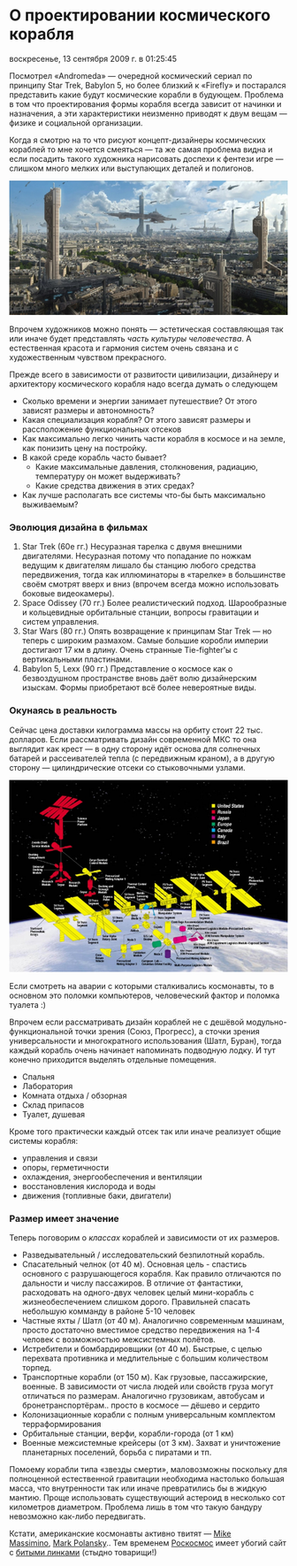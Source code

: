 # О проектировании космического корабля
воскресенье, 13 сентября 2009 г. в 01:25:45

Посмотрел «Andromeda» — очередной космический сериал по принципу Star Trek, Babylon 5, но более близкий к «Firefly» и постарался представить какие будут космические корабли в будующем. Проблема в том что проектирования формы корабля всегда зависит от начинки и назначения, а эти характеристики неизменно приводят к двум вещам — физике и социальной организации.

Когда я смотрю на то что рисуют концепт-дизайнеры космических кораблей то мне хочется смеяться — та же самая проблема видна и если посадить такого художника нарисовать доспехи к фентези игре — слишком много мелких или выступающих деталей и полигонов.

<!-- truncate -->

![](../gaming/img/kensart_01.jpg)

Впрочем художников можно понять — эстетическая составляющая так или иначе будет представлять _часть культуры человечества_. А естественная красота и гармония систем очень связана и с художественным чувством прекрасного.

Прежде всего в зависимости от развитости цивилизации, дизайнеру и архитектору космического корабля надо всегда думать о следующем

- Сколько времени и энергии занимает путешествие? От этого зависят размеры и автономность?
- Какая специализация корабля? От этого зависят размеры и рассположение функциональных отсеков
- Как максимально легко чинить части корабля в космосе и на земле, как понизить цену на постройку.
- В какой среде корабль часто бывает?
    - Какие максимальные давления, столкновения, радиацию, температуру он может выдерживать?
    - Какие средства движения в этих средах?
- Как лучше располагать все системы что-бы быть максимально выживаемым?

### Эволюция дизайна в фильмах

1. Star Trek (60е гг.) Несуразная тарелка с двумя внешними двигателями. Несуразная потому что попадание по ножкам ведущим к двигателям лишало бы станцию любого средства передвижения, тогда как иллюминаторы в «тарелке» в большинстве своём смотрят вверх и вниз (впрочем всегда можно использовать боковые видеокамеры).
2. Space Odissey (70 гг.) Более реалистический подход. Шарообразные и кольцевидные орбитальные станции, вопросы гравитации и систем управления.
3. Star Wars (80 гг.) Опять возвращение к принципам Star Trek — но теперь с широким размахом. Самые большие коробли империи достигают 17 км в длину. Очень странные Tie-fighter'ы с вертикальными пластинами.
4. Babylon 5, Lexx (90 гг.) Представление о космосе как о безвоздушном пространстве вновь даёт волю дизайнерским изыскам. Формы приобретают всё более невероятные виды.

### Окунаясь в реальность

Сейчас цена доставки килограмма массы на орбиту стоит 22 тыс. долларов. Если рассматривать дизайн современной МКС то она выглядит как крест — в одну сторону идёт основа для солнечных батарей и рассеивателей тепла (с передвижным краном), а в другую сторону — цилиндрические отсеки со стыковочными узлами.

![](../gaming/img/isscomponents2.jpg)

Если смотреть на аварии с которыми сталкивались космонавты, то в основном это поломки компьютеров, человеческий фактор и поломка туалета :)

Впрочем если рассматривать дизайн кораблей не с дешёвой модульно-функциональной точки зрения (Союз, Прогресс), а сточки зрения универсальности и многократного использования (Шатл, Буран), тогда каждый корабль очень начинает напоминать подводную лодку. И тут конечно приходится выделять отдельные помещения.

- Спальня
- Лаборатория
- Комната отдыха / обзорная
- Склад припасов
- Туалет, душевая

Кроме того практически каждый отсек так или иначе реализует общие системы корабля:

- управления и связи
- опоры, герметичности
- охлаждения, энергообеспечения и вентиляции
- восстановления кислорода и воды
- движения (топливные баки, двигатели)

### Размер имеет значение  

Теперь поговорим о _классах_ кораблей и зависимости от их размеров.

- Разведывательный / исследовательский безпилотный корабль.
- Спасательный челнок (от 40 м). Основная цель - спастись основного с разрушающегося корабля. Как правило отличаются по дальности и числу пассажиров. В отличие от фантастики, расходовать на одного-двух человек целый мини-корабль с жизнеобеспечением слишком дорого. Правильней спасать небольшую комманду в районе 5-10 человек
- Частные яхты / Шатл (от 40 м). Аналогично современным машинам, просто достаточно вместимое средство передвижения на 1-4 человек с возможностью межсистемных полётов.
- Истребители и бомбардировщики (от 40 м). Быстрые, с целью перехвата противника и медлительные с большим количеством торпед.
- Транспортные корабли (от 150 м). Как грузовые, пассажирские, военные. В зависимости от числа людей или свойств груза могут отличаться по размерам. Аналогично грузовикам, автобусам и бронетранспортёрам.. просто в космосе — дёшево и сердито
- Колонизационные корабли с полным универсальным комплектом терраформирования
- Орбитальные станции, верфи, корабли-города (от 1 км)
- Военные межсистемные крейсеры (от 3 км). Захват и уничтожение планетарных поселений, борьба с пиратами и тп.

Помоему корабли типа «звезды смерти», маловозможны поскольку для полноценной естественной гравитации необходима настолько большая масса, что внутренности так или иначе превратились бы в жидкую мантию. Проще использовать существующий астероид в несколько сот километров диаметром. Проблема лишь в том что такую бандуру невозможно как-либо передвигать.

Кстати, американские космонавты активно твитят — [Mike Massimino](http://twitter.com/Astro_Mike), [Mark Polansky](http://twitter.com/Astro_127).. Тем временем [Роскосмос](http://www.roscosmos.ru/) имеет убогий сайт с [битыми линками](http://www.roscosmos.ru/u-st.asp) (стыдно товарищи!)